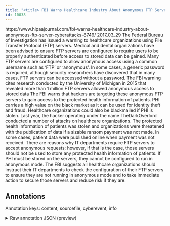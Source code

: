 ```yaml
---
title: "<title> FBI Warns Healthcare Industry About Anonymous FTP Server Cyberattacks   </title>"
id: 10038
---
```


<title> FBI Warns Healthcare Industry About Anonymous FTP Server Cyberattacks   </title>
<source> https://www.hipaajournal.com/fbi-warns-healthcare-industry-about-anonymous-ftp-server-cyberattacks-8749/ </source>
<date> 2017_03_29 </date>
<text>
The Federal Bureau of Investigation has issued a warning to healthcare organizations using File Transfer Protocol (FTP) servers. Medical and dental organizations have been advised to ensure FTP servers are configured to require users to be properly authenticated before access to stored data can be gained.
Many FTP servers are configured to allow anonymous access using a common username such as ‘FTP’ or ‘anonymous’. In some cases, a generic password is required, although security researchers have discovered that in many cases, FTP servers can be accessed without a password.
The FBI warning cites research conducted by the University of Michigan in 2015 that revealed more than 1 million FTP servers allowed anonymous access to stored data
The FBI warns that hackers are targeting these anonymous FTP servers to gain access to the protected health information of patients. PHI carries a high value on the black market as it can be used for identity theft and fraud.
Healthcare organizations could also be blackmailed if PHI is stolen. Last year, the hacker operating under the name TheDarkOverlord conducted a number of attacks on healthcare organizations. The protected health information of patients was stolen and organizations were threatened with the publication of data if a sizable ransom payment was not made. In some cases, patient data were published online when payment was not received.
There are reasons why IT departments require FTP servers to accept anonymous requests; however, if that is the case, those servers should not be used to store any protected health information of patients. If PHI must be stored on the servers, they cannot be configured to run in anonymous mode.
The FBI suggests all healthcare organizations should instruct their IT departments to check the configuration of their FTP servers to ensure they are not running in anonymous mode and to take immediate action to secure those servers and reduce risk if they are.
</text>



## Annotations

Annotation keys: content, sourcefile, cyberevent, info

<details>
<summary>Raw annotation JSON (preview)</summary>

```json
{
  "content": "The Federal Bureau of Investigation has issued a warning to healthcare organizations using File Transfer Protocol (FTP) servers. Medical and dental organizations have been advised to ensure FTP servers are configured to require users to be properly authenticated before access to stored data can be gained. Many FTP servers are configured to allow anonymous access using a common username such as \u2018FTP\u2019 or \u2018anonymous\u2019. In some cases, a generic password is required, although security researchers have discovered that in many cases, FTP servers can be accessed without a password. The FBI warning cites research conducted by the University of Michigan in 2015 that revealed more than 1 million FTP servers allowed anonymous access to stored data The FBI warns that hackers are targeting these anonymous FTP servers to gain access to the protected health information of patients. PHI carries a high value on the black market as it can be used for identity theft and fraud. Healthcare organizations could also be blackmailed if PHI is stolen. Last year, the hacker operating under the name TheDarkOverlord conducted a number of attacks on healthcare organizations. The protected health information of patients was stolen and organizations were threatened with the publication of data if a sizable ransom payment was not made. In some cases, patient data were published online when payment was not received. There are reasons why IT departments require FTP servers to accept anonymous requests; however, if that is the case, those servers should not be used to store any protected health information of patients. If PHI must be stored on the servers, they cannot be configured to run in anonymous mode. The FBI suggests all healthcare organizations should instruct their IT departments to check the configuration of their FTP servers to ensure they are not running in anonymous mode and to take immediate action to secure those servers and reduce risk if they are.",
  "sourcefile": "10038.txt",
  "cyberevent": {
    "hopper": [
      {
        "index": 0,
        "relation": "Same",
        "events": [
          {
            "index": "E3",
            "type": "Vulnerability-related",
            "realis": "Actual",
            "nugget": {
              "startOffset": 588,
              "index": "T10",
              "endOffset": 595,
              "text": "warning"
            },
            "argument": [
              {
                "index": "T9",
                "external_reference": {
                  "dbpediaURI": "http://dbpedia.org/resource/Federal_Bureau_of_Investigation",
                  "wikidataid": "Q8333"
                },
                "endOffset": 587,
                "role": {
                  "type": "Discoverer"
                },
                "text": "The FBI",
                "startOffset": 580,
                "type": "Organization"
              }
            ],
            "subtype": "DiscoverVulnerability"
          },
          {
            "index": "E4",
            "type": "Vulnerability-related",
            "realis": "Actual",
            "nugget": {
              "startOffset": 664,
              "index": "T12",
              "endOffset": 672,
              "text": "revealed"
            },
            "argument": [
              {
                "index": "T6",
                "external_reference": {
                  "dbpediaURI": "http://dbpedia.org/resource/File_Transfer_Protocol"
                },
                "endOffset": 704,
                "role": {
                  "type": "Vulnerable_System"
                },
                "text": "FTP servers",
                "startOffset": 693,
                "type": "System"
              },
              {
                "index": "T5",
                "text": "allowed anonymous access to stored data",
                "endOffset": 744,
                "role": {
                  "CAPEC-Meta": "Privilege Abuse",
                 
```
</details>
